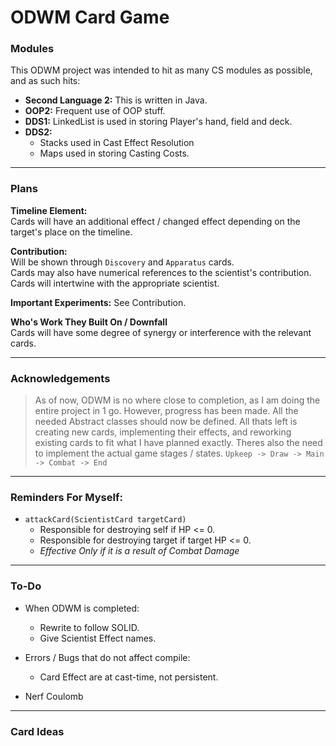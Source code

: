 # ODWM Card Game

### Modules
This ODWM project was intended to hit as many CS modules as possible, and as such hits:

- **Second Language 2:** This is written in Java.
- **OOP2:** Frequent use of OOP stuff.
- **DDS1:** LinkedList is used in storing Player's hand, field and deck.
- **DDS2:**
  + Stacks used in Cast Effect Resolution
  + Maps used in storing Casting Costs.

---

### Plans

**Timeline Element:** \
Cards will have an additional effect / changed effect depending on the target's place on the timeline.

**Contribution:** \
Will be shown through `Discovery` and `Apparatus` cards. \
Cards may also have numerical references to the scientist's contribution.
Cards will intertwine with the appropriate scientist.

**Important Experiments:** See Contribution.

**Who's Work They Built On / Downfall** \
Cards will have some degree of synergy or interference with the relevant cards.

---

### Acknowledgements 

>As of now, ODWM is no where close to completion, as I am doing the entire project in 1 go.
However, progress has been made.
All the needed Abstract classes should now be defined. 
All thats left is creating new cards, implementing their effects, and reworking existing cards to fit what I have planned exactly.
Theres also the need to implement the actual game stages / states. `Upkeep -> Draw -> Main -> Combat -> End`

---

### Reminders For Myself:

- `attackCard(ScientistCard targetCard)`
  + Responsible for destroying self if HP <= 0. 
  + Responsible for destroying target if target HP <= 0.
  + *Effective Only if it is a result of Combat Damage*

---

### To-Do

- When ODWM is completed:
    + Rewrite to follow SOLID.
    + Give Scientist Effect names.

- Errors / Bugs that do not affect compile:
    + Card Effect are at cast-time, not persistent.

- Nerf Coulomb

---

### Card Ideas